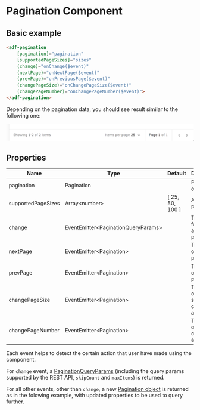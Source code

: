 # Pagination Component

## Basic example

```html
<adf-pagination
    [pagination]="pagination"
    [supportedPageSizes]="sizes"
    (change)="onChange($event)"
    (nextPage)="onNextPage($event)"
    (prevPage)="onPreviousPage($event)"
    (changePageSize)="onChangePageSize($event)"
    (changePageNumber)="onChangePageNumber($event)">
</adf-pagination>
```

Depending on the pagination data, you should see result similar to the following one:

![](../../../docs/pagination/basic.png)

## Properties

| Name | Type | Default | Description |
| --- | --- | --- | --- |
| pagination | Pagination | | Pagination object |
| supportedPageSizes | Array&lt;number&gt; | [ 25, 50, 100 ] | An array of page sizes |
| change | EventEmitter&lt;PaginationQueryParams&gt; | | Triggered for any action in pagination |
| nextPage | EventEmitter&lt;Pagination&gt; | | Triggered on next page action |
| prevPage | EventEmitter&lt;Pagination&gt; | | Triggered on previous page action |
| changePageSize | EventEmitter&lt;Pagination&gt; | | Triggered on page size change action |
| changePageNumber | EventEmitter&lt;Pagination&gt; | | Triggered on page change action |

Each event helps to detect the certain action that user have made using the component.

For `change` event, a [PaginationQueryParams](https://github.com/Alfresco/alfresco-ng2-components/tree/master/ng2-components/ng2-alfresco-core/src/components/pagination/pagination-query-params.ts) (including the query params supported by the REST API, `skipCount` and `maxItems`) is returned.

For all other events, other than `change`, a new [Pagination object](https://github.com/Alfresco/alfresco-js-api/blob/master/src/alfresco-core-rest-api/docs/Pagination.md) is returned as in the folowing example, with updated properties to be used to query further.
